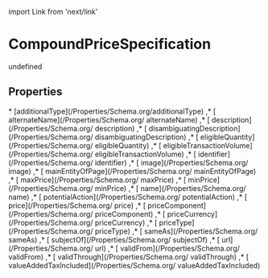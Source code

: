 import Link from 'next/link'
# CompoundPriceSpecification

undefined

## Properties

<Grid>
* [additionalType](/Properties/Schema.org/additionalType)
,* [ alternateName](/Properties/Schema.org/ alternateName)
,* [ description](/Properties/Schema.org/ description)
,* [ disambiguatingDescription](/Properties/Schema.org/ disambiguatingDescription)
,* [ eligibleQuantity](/Properties/Schema.org/ eligibleQuantity)
,* [ eligibleTransactionVolume](/Properties/Schema.org/ eligibleTransactionVolume)
,* [ identifier](/Properties/Schema.org/ identifier)
,* [ image](/Properties/Schema.org/ image)
,* [ mainEntityOfPage](/Properties/Schema.org/ mainEntityOfPage)
,* [ maxPrice](/Properties/Schema.org/ maxPrice)
,* [ minPrice](/Properties/Schema.org/ minPrice)
,* [ name](/Properties/Schema.org/ name)
,* [ potentialAction](/Properties/Schema.org/ potentialAction)
,* [ price](/Properties/Schema.org/ price)
,* [ priceComponent](/Properties/Schema.org/ priceComponent)
,* [ priceCurrency](/Properties/Schema.org/ priceCurrency)
,* [ priceType](/Properties/Schema.org/ priceType)
,* [ sameAs](/Properties/Schema.org/ sameAs)
,* [ subjectOf](/Properties/Schema.org/ subjectOf)
,* [ url](/Properties/Schema.org/ url)
,* [ validFrom](/Properties/Schema.org/ validFrom)
,* [ validThrough](/Properties/Schema.org/ validThrough)
,* [ valueAddedTaxIncluded](/Properties/Schema.org/ valueAddedTaxIncluded)

</Grid>

